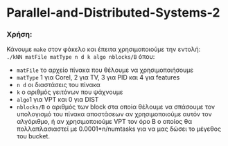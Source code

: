 # Parallel-and-Distributed-Systems-2

### Χρήση:
Κάνουμε `make` στον φάκελο και έπειτα χρησιμοποιούμε την εντολή:  
`./kNN matFile matType n d k algo nblocks/B` όπου:
- `matFile` το αρχείο πίνακα που θέλουμε να χρησιμοποιήσουμε
- `matType` 1 για Corel, 2 για TV, 3 για PID και 4 για features
- `n d` οι διαστάσεις του πίνακα
- `k` ο αριθμός γειτόνων που ψάχνουμε
- `algo`1 για VPT και 0 για DIST
- `nblocks/B` ο αριθμός των block στα οποία θέλουμε να σπάσουμε τον υπολογισμό του πίνακα αποστάσεων αν χρησιμοποιούμε αυτόν τον αλγόριθμο,
ή αν χρησιμοποιούμε VPT τον όρο Β ο οποίος θα πολλαπλασιαστεί με 0.0001\*n/numtasks για να μας δώσει το μέγεθος του bucket.
